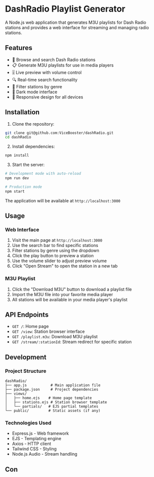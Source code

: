 # DashRadio Playlist Generator

A Node.js web application that generates M3U playlists for Dash Radio stations and provides a web interface for streaming and managing radio stations.

## Features

- 🎵 Browse and search Dash Radio stations
- 📋 Generate M3U playlists for use in media players
- 🎚️ Live preview with volume control
- 🔍 Real-time search functionality
- 📑 Filter stations by genre
- 🌙 Dark mode interface
- 📱 Responsive design for all devices

## Installation

1. Clone the repository:
```bash
git clone git@github.com:ViceBooster/dashRadio.git
cd dashRadio
```

2. Install dependencies:
```bash
npm install
```

3. Start the server:
```bash
# Development mode with auto-reload
npm run dev

# Production mode
npm start
```

The application will be available at `http://localhost:3000`

## Usage

### Web Interface

1. Visit the main page at `http://localhost:3000`
2. Use the search bar to find specific stations
3. Filter stations by genre using the dropdown
4. Click the play button to preview a station
5. Use the volume slider to adjust preview volume
6. Click "Open Stream" to open the station in a new tab

### M3U Playlist

1. Click the "Download M3U" button to download a playlist file
2. Import the M3U file into your favorite media player
3. All stations will be available in your media player's playlist

## API Endpoints

- `GET /`: Home page
- `GET /view`: Station browser interface
- `GET /playlist.m3u`: Download M3U playlist
- `GET /stream/:stationId`: Stream redirect for specific station

## Development

### Project Structure

```
dashRadio/
├── app.js           # Main application file
├── package.json     # Project dependencies
├── views/          
│   ├── home.ejs    # Home page template
│   ├── stations.ejs # Station browser template
│   └── partials/   # EJS partial templates
└── public/         # Static assets (if any)
```

### Technologies Used

- Express.js - Web framework
- EJS - Templating engine
- Axios - HTTP client
- Tailwind CSS - Styling
- Node.js Audio - Stream handling

## Con